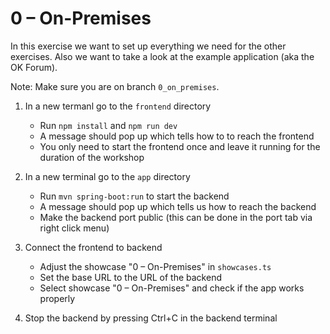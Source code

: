 # 0 – On-Premises

In this exercise we want to set up everything we need for the other exercises. Also we want to take a look at the example application (aka the OK Forum).

Note: Make sure you are on branch `0_on_premises`.

1. In a new termanl go to the `frontend` directory

    - Run `npm install` and `npm run dev`
    - A message should pop up which tells how to to reach the frontend
    - You only need to start the frontend once and leave it running for the duration of the workshop

2. In a new terminal go to the `app` directory

    - Run `mvn spring-boot:run` to start the backend
    - A message should pop up which tells us how to reach the backend
    - Make the backend port public (this can be done in the port tab via right click menu)    

3. Connect the frontend to backend

    - Adjust the showcase "0 – On-Premises" in `showcases.ts`
    - Set the base URL to the URL of the backend
    - Select showcase "0 – On-Premises" and check if the app works properly

4. Stop the backend by pressing Ctrl+C in the backend terminal
